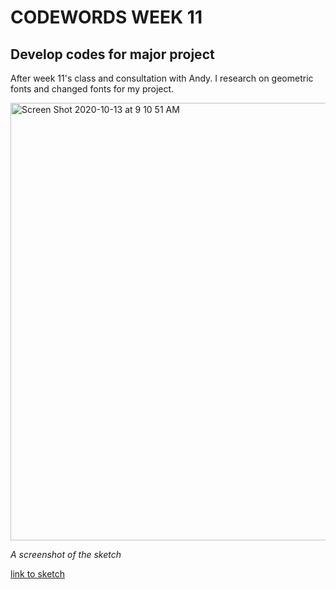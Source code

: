 # CODEWORDS WEEK 11

## Develop codes for major project

After week 11's class and consultation with Andy. I research on geometric fonts and changed fonts for my project. 

<img width="700" alt="Screen Shot 2020-10-13 at 9 10 51 AM" src="https://user-images.githubusercontent.com/68975607/95804048-3f83e100-0d34-11eb-869a-8d23de4b1663.png">

*A screenshot of the sketch*

[link to sketch](https://cielziyun.github.io/sketch_201013a/)


